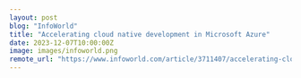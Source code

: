```yaml
---
layout: post
blog: "InfoWorld"
title: "Accelerating cloud native development in Microsoft Azure"
date: 2023-12-07T10:00:00Z
image: images/infoworld.png
remote_url: "https://www.infoworld.com/article/3711407/accelerating-cloud-native-development-in-microsoft-azure.html#tk.rss_applicationdevelopment"
---
```

